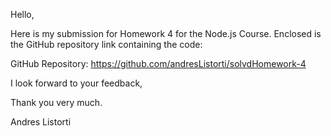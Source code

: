 Hello,

Here is my submission for Homework 4 for the Node.js Course. Enclosed is the GitHub repository link containing the code:

GitHub Repository: https://github.com/andresListorti/solvdHomework-4

I look forward to your feedback,

Thank you very much.

Andres Listorti